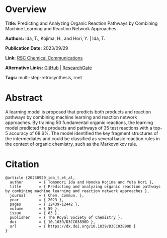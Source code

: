 # Overview
**Title:**
Predicting and Analyzing Organic Reaction Pathways by Combining Machine Learning and Reaction Network Approaches

**Authors:**
Ida, T., Kojima, H., and Hori, Y. |
Ida, T.

**Publication Date:**
2023/09/29

**Link:**
[RSC Chemical Communications](https://pubs.rsc.org/en/content/articlelanding/2023/cc/d3cc03890d)

**Alternative Links:**
[GitHub](https://github.com/ida-rnet/RNet) |
[ResearchGate](https://www.researchgate.net/publication/374306219_Predicting_and_analyzing_organic_reaction_pathways_by_combining_machine_learning_and_reaction_network_approaches)

**Tags:**
multi-step-retrosynthesis, rnet


# Abstract
A learning model is proposed that predicts both products and reaction pathways by combining machine learning and reaction network approaches.
By training 50 fundamental organic reactions, the learning model predicted the products and pathways of 35 test reactions with a top-5 accuracy of 68.6%.
The model identified the key fragment structures of the intermediates and could be classified as several basic reaction rules in the context of organic chemistry, such as the Markovnikov rule.


# Citation
```
@article {20230929_ida_t_et_al,
  author       = { Tomonori Ida and Honoka Kojima and Yuta Hori },
  title        = { Predicting and analyzing organic reaction pathways by combining machine learning and reaction network approaches },
  journal      = { Chem. Commun. },
  year         = { 2023 },
  pages        = { 12439-12442 },
  volume       = { 59 },
  issue        = { 83 },
  publisher    = { The Royal Society of Chemistry },
  doi          = { 10.1039/D3CC03890D },
  url          = { https://dx.doi.org/10.1039/D3CC03890D }
}
```
